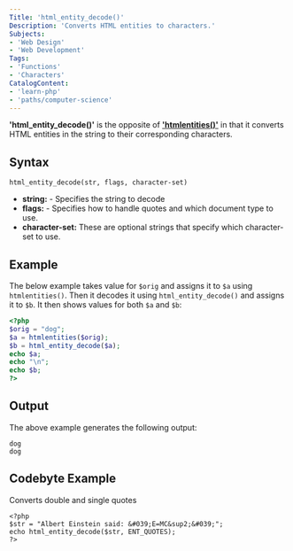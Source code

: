 ```yaml
---
Title: 'html_entity_decode()'
Description: 'Converts HTML entities to characters.'
Subjects: 
- 'Web Design'
- 'Web Development'
Tags:
- 'Functions'
- 'Characters'
CatalogContent:
- 'learn-php'
- 'paths/computer-science'
---
```


**'html_entity_decode()'** is the opposite of [**'htmlentities()'**](https://www.codecademy.com/resources/docs/php/string-functions/htmlentities) in that it converts HTML entities in the string to their corresponding characters.

## Syntax

```pseudo
html_entity_decode(str, flags, character-set)
```
- **string:** - Specifies the string to decode
- **flags:** - Specifies how to handle quotes and which document type to use.
- **character-set:** These are optional strings that specify which character-set to use.

## Example

The below example takes value for `$orig` and assigns it to `$a` using `htmlentities()`. Then it decodes it using `html_entity_decode()` and assigns it to `$b`. It then shows values for both `$a` and `$b`:

```php
<?php
$orig = "dog";
$a = htmlentities($orig);
$b = html_entity_decode($a);
echo $a;
echo "\n";
echo $b;
?>
```
## Output

The above example generates the following output:


```shell
dog
dog
```

## Codebyte Example

Converts double and single quotes

```codebyte/php
<?php
$str = "Albert Einstein said: &#039;E=MC&sup2;&#039;";
echo html_entity_decode($str, ENT_QUOTES); 
?>
```
